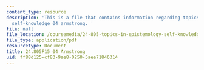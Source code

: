 ```yaml
---
content_type: resource
description: 'This is a file that contains information regarding topics in epistemology:
  self-knowledge 04 armstrong. '
file: null
file_location: /coursemedia/24-805-topics-in-epistemology-self-knowledge-fall-2015/ff88d125cf839ae802505aee71846314_MIT24_805F15_04Arm.pdf
file_type: application/pdf
resourcetype: Document
title: 24.805F15 04 Armstrong
uid: ff88d125-cf83-9ae8-0250-5aee71846314
---
```

